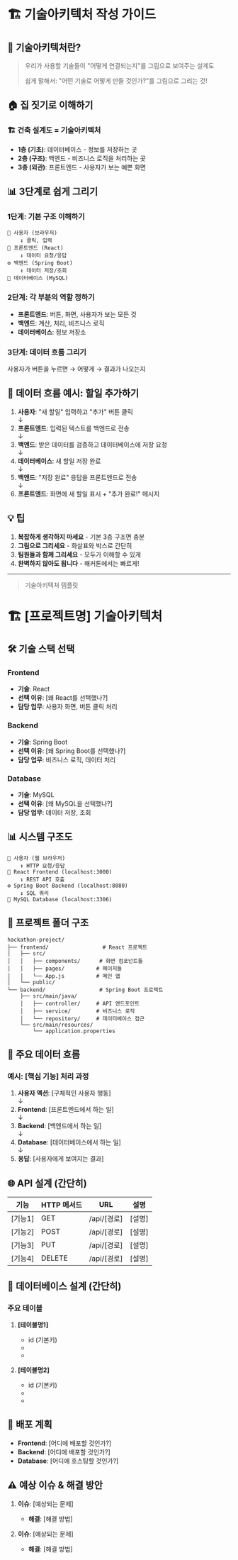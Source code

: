 # 🏗 기술아키텍처 작성 가이드

## 🎯 기술아키텍처란?
> 우리가 사용할 기술들이 "어떻게 연결되는지"를 그림으로 보여주는 설계도
>
> 쉽게 말해서: "어떤 기술로 어떻게 만들 것인가?"를 그림으로 그리는 것!

## 🏠 집 짓기로 이해하기

### 🏗 건축 설계도 = 기술아키텍처
- **1층 (기초)**: 데이터베이스 - 정보를 저장하는 곳
- **2층 (구조)**: 백엔드 - 비즈니스 로직을 처리하는 곳  
- **3층 (외관)**: 프론트엔드 - 사용자가 보는 예쁜 화면

## 📊 3단계로 쉽게 그리기

### 1단계: 기본 구조 이해하기

```
👤 사용자 (브라우저)
    ↕️ 클릭, 입력
🎨 프론트엔드 (React)
    ↕️ 데이터 요청/응답  
⚙️ 백엔드 (Spring Boot)
    ↕️ 데이터 저장/조회
💾 데이터베이스 (MySQL)
```

### 2단계: 각 부분의 역할 정하기
- **프론트엔드**: 버튼, 화면, 사용자가 보는 모든 것
- **백엔드**: 계산, 처리, 비즈니스 로직
- **데이터베이스**: 정보 저장소

### 3단계: 데이터 흐름 그리기
사용자가 버튼을 누르면 → 어떻게 → 결과가 나오는지

## 🔄 데이터 흐름 예시: 할일 추가하기

1. **사용자**: "새 할일" 입력하고 "추가" 버튼 클릭 <br>
   ↓
2. **프론트엔드**: 입력된 텍스트를 백엔드로 전송 <br>
   ↓
3. **백엔드**: 받은 데이터를 검증하고 데이터베이스에 저장 요청 <br>
   ↓
4. **데이터베이스**: 새 할일 저장 완료 <br>
   ↓
5. **백엔드**: "저장 완료" 응답을 프론트엔드로 전송 <br>
   ↓
6. **프론트엔드**: 화면에 새 할일 표시 + "추가 완료!" 메시지

## 💡 팁
1. **복잡하게 생각하지 마세요** - 기본 3층 구조면 충분
2. **그림으로 그리세요** - 화살표와 박스로 간단히
3. **팀원들과 함께 그리세요** - 모두가 이해할 수 있게
4. **완벽하지 않아도 됩니다** - 해커톤에서는 빠르게!

***

> 기술아키텍처 템플릿

# 🏗 [프로젝트명] 기술아키텍처

## 🛠 기술 스택 선택

### Frontend
- **기술**: React
- **선택 이유**: [왜 React를 선택했나?]
- **담당 업무**: 사용자 화면, 버튼 클릭 처리

### Backend  
- **기술**: Spring Boot
- **선택 이유**: [왜 Spring Boot를 선택했나?]
- **담당 업무**: 비즈니스 로직, 데이터 처리

### Database
- **기술**: MySQL
- **선택 이유**: [왜 MySQL을 선택했나?]
- **담당 업무**: 데이터 저장, 조회

## 📊 시스템 구조도

```
👤 사용자 (웹 브라우저)
    ↕️ HTTP 요청/응답
🎨 React Frontend (localhost:3000)
    ↕️ REST API 호출
⚙️ Spring Boot Backend (localhost:8080)
    ↕️ SQL 쿼리
💾 MySQL Database (localhost:3306)
```

## 📁 프로젝트 폴더 구조

```
hackathon-project/
├── frontend/                 # React 프로젝트
│   ├── src/
│   │   ├── components/      # 화면 컴포넌트들
│   │   ├── pages/          # 페이지들
│   │   └── App.js          # 메인 앱
│   └── public/
└── backend/                 # Spring Boot 프로젝트
    ├── src/main/java/
    │   ├── controller/     # API 엔드포인트
    │   ├── service/        # 비즈니스 로직
    │   └── repository/     # 데이터베이스 접근
    └── src/main/resources/
        └── application.properties
```

## 🔄 주요 데이터 흐름

### 예시: [핵심 기능] 처리 과정
1. **사용자 액션**: [구체적인 사용자 행동] <br>
   ↓
2. **Frontend**: [프론트엔드에서 하는 일] <br>
   ↓
3. **Backend**: [백엔드에서 하는 일] <br>
   ↓
4. **Database**: [데이터베이스에서 하는 일] <br>
   ↓
5. **응답**: [사용자에게 보여지는 결과]

## 🌐 API 설계 (간단히)

| 기능 | HTTP 메서드 | URL | 설명 |
|------|-------------|-----|------|
| [기능1] | GET | /api/[경로] | [설명] |
| [기능2] | POST | /api/[경로] | [설명] |
| [기능3] | PUT | /api/[경로] | [설명] |
| [기능4] | DELETE | /api/[경로] | [설명] |

## 💾 데이터베이스 설계 (간단히)

### 주요 테이블
1. **[테이블명1]**
   - id (기본키)
   - [필드1]: [설명]
   - [필드2]: [설명]

2. **[테이블명2]**
   - id (기본키)
   - [필드1]: [설명]
   - [필드2]: [설명]

## 🚀 배포 계획
- **Frontend**: [어디에 배포할 것인가?]
- **Backend**: [어디에 배포할 것인가?]
- **Database**: [어디에 호스팅할 것인가?]

## ⚠️ 예상 이슈 & 해결 방안
1. **이슈**: [예상되는 문제]
   - **해결**: [해결 방법]

2. **이슈**: [예상되는 문제]
   - **해결**: [해결 방법]
